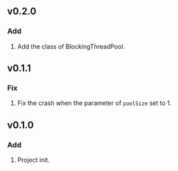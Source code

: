 ## v0.2.0

### Add

1. Add the class of BlockingThreadPool.

## v0.1.1

### Fix

1. Fix the crash when the parameter of `poolSize` set to 1.

## v0.1.0

### Add

1. Project init.